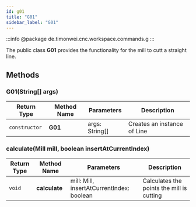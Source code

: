 ```yaml
---
id: g01
title: "G01"
sidebar_label: "G01"
---
```


:::info
@package de.timonwei.cnc.workspace.commands.g
:::

The public class **G01** provides the functionality for the mill to cutt a straight line.


## Methods

### G01(String[] args)
| Return Type   | Method Name   | Parameters  | Description    |
| ------------- | ------------- | ----------- | -------------- |
| `constructor`       | **G01**      |       args: String[]      | Creates an instance of Line |

### calculate(Mill mill, boolean insertAtCurrentIndex)
| Return Type   | Method Name   | Parameters  | Description    |
| ------------- | ------------- | ----------- | -------------- |
| `void`       | **calculate**      |       mill: Mill, insertAtCurrentIndex: boolean      | Calculates the points the mill is cutting |